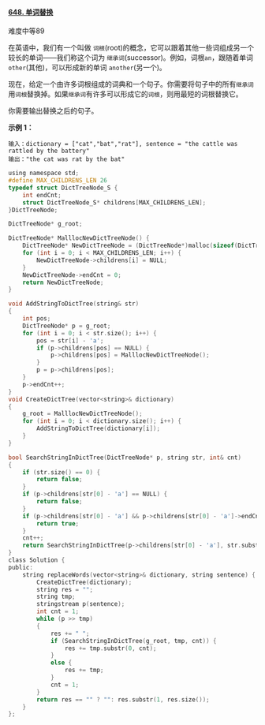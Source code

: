 #### [648. 单词替换](https://leetcode-cn.com/problems/replace-words/)

难度中等89

在英语中，我们有一个叫做 `词根`(root)的概念，它可以跟着其他一些词组成另一个较长的单词——我们称这个词为 `继承词`(successor)。例如，词根`an`，跟随着单词 `other`(其他)，可以形成新的单词 `another`(另一个)。

现在，给定一个由许多词根组成的词典和一个句子。你需要将句子中的所有`继承词`用`词根`替换掉。如果`继承词`有许多可以形成它的`词根`，则用最短的词根替换它。

你需要输出替换之后的句子。

 

**示例 1：**

```
输入：dictionary = ["cat","bat","rat"], sentence = "the cattle was rattled by the battery"
输出："the cat was rat by the bat"
```

```c
using namespace std;
#define MAX_CHILDRENS_LEN 26
typedef struct DictTreeNode_S {
	int endCnt;
	struct DictTreeNode_S* childrens[MAX_CHILDRENS_LEN];
}DictTreeNode;

DictTreeNode* g_root;

DictTreeNode* MalllocNewDictTreeNode() {
	DictTreeNode* NewDictTreeNode = (DictTreeNode*)malloc(sizeof(DictTreeNode));
	for (int i = 0; i < MAX_CHILDRENS_LEN; i++) {
		NewDictTreeNode->childrens[i] = NULL;
	}
	NewDictTreeNode->endCnt = 0;
	return NewDictTreeNode;
}

void AddStringToDictTree(string& str)
{
	int pos;
	DictTreeNode* p = g_root;
	for (int i = 0; i < str.size(); i++) {
		pos = str[i] - 'a';
		if (p->childrens[pos] == NULL) {
			p->childrens[pos] = MalllocNewDictTreeNode();
		}
		p = p->childrens[pos];
	}
	p->endCnt++;
}
void CreateDictTree(vector<string>& dictionary)
{
	g_root = MalllocNewDictTreeNode();
	for (int i = 0; i < dictionary.size(); i++) {
		AddStringToDictTree(dictionary[i]);
	}
}

bool SearchStringInDictTree(DictTreeNode* p, string str, int& cnt)
{
    if (str.size() == 0) {
        return false;
    }
	if (p->childrens[str[0] - 'a'] == NULL) {
		return false;
	}
	if (p->childrens[str[0] - 'a'] && p->childrens[str[0] - 'a']->endCnt == 1) {
		return true;
	}
	cnt++;
	return SearchStringInDictTree(p->childrens[str[0] - 'a'], str.substr(1, str.size()), cnt);
}
class Solution {
public:
	string replaceWords(vector<string>& dictionary, string sentence) {
		CreateDictTree(dictionary);
		string res = "";
		string tmp;
		stringstream p(sentence);
		int cnt = 1;
		while (p >> tmp)
		{
            res += " ";
			if (SearchStringInDictTree(g_root, tmp, cnt)) {
				res += tmp.substr(0, cnt);
			}
			else {
				res += tmp;
			}
			cnt = 1;
		}
		return res == "" ? "": res.substr(1, res.size());
	}
};
```
